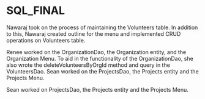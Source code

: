 # SQL_FINAL

Nawaraj took on the process of maintaining the Volunteers table. In addition to this, Nawaraj created outline for the menu and implemented CRUD operations on Volunteers table. 

Renee worked on the OrganizationDao, the Organization entity, and the Organization Menu. To aid in the functionality of the OrganizationDao, she also wrote the deleteVolunteersByOrgId method and query in the VolunteersDao.
Sean worked on the ProjectsDao, the Projects entity and the Projects Menu.  

Sean worked on ProjectsDao, the Projects entity and the Projects Menu.

